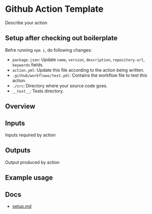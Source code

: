 # Github Action Template

Describe your action

## Setup after checking out boilerplate

Befre running `npm i`, do following changes:

- `package.json`: Update `name`, `version`, `description`, `repository.url`, `keywords` fields.
- `action.yml`: Update this file according to the action being written.
- `.github/workflows/test.yml`: Contains the workflow file to test this action.
- `./src`: Directory where your source code goes.
- `__test__`: Tests directory.

## Overview

## Inputs

Inputs required by action

## Outputs

Output produced by action

## Example usage

## Docs

- [setup.md](./docs/setup.md)
